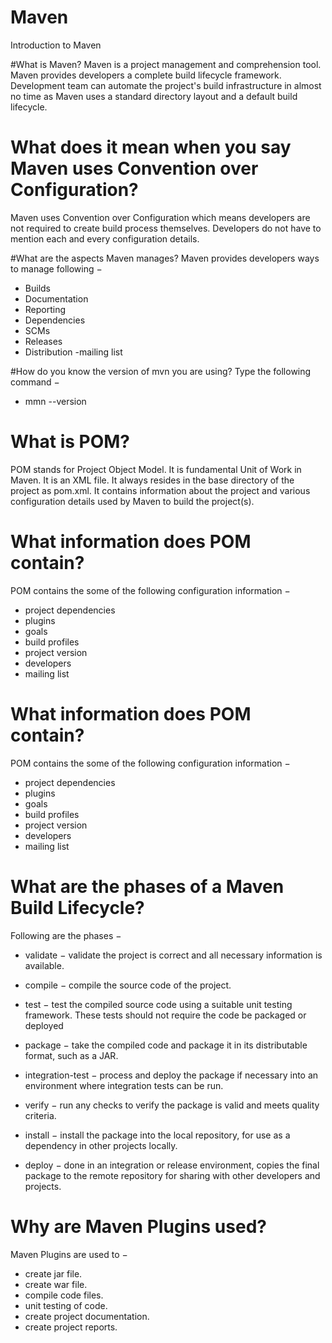 # Maven
Introduction to Maven

#What is Maven?
Maven is a project management and comprehension tool. Maven provides developers a complete build lifecycle framework. Development team can automate the project's build infrastructure in almost no time as Maven uses a standard directory layout and a default build lifecycle.

# What does it mean when you say Maven uses Convention over Configuration?
Maven uses Convention over Configuration which means developers are not required to create build process themselves. Developers do not have to mention each and every configuration details.

#What are the aspects Maven manages?
Maven provides developers ways to manage following −

- Builds
- Documentation
- Reporting
- Dependencies
- SCMs
- Releases
- Distribution
-mailing list

#How do you know the version of mvn you are using?
Type the following command −

- mmn --version

# What is POM?
POM stands for Project Object Model. It is fundamental Unit of Work in Maven. It is an XML file. It always resides in the base directory of the project as pom.xml. It contains information about the project and various configuration details used by Maven to build the project(s).

# What information does POM contain?
POM contains the some of the following configuration information −

- project dependencies
- plugins
- goals
- build profiles
- project version
- developers
- mailing list

# What information does POM contain?
POM contains the some of the following configuration information −

- project dependencies
- plugins
- goals
- build profiles
- project version
- developers
- mailing list

# What are the phases of a Maven Build Lifecycle?
Following are the phases −

- validate − validate the project is correct and all necessary information is available.

- compile − compile the source code of the project.

- test − test the compiled source code using a suitable unit testing framework. These tests should not require the code be packaged or deployed

- package − take the compiled code and package it in its distributable format, such as a JAR.

- integration-test − process and deploy the package if necessary into an environment where integration tests can be run.

- verify − run any checks to verify the package is valid and meets quality criteria.

- install − install the package into the local repository, for use as a dependency in other projects locally.

- deploy − done in an integration or release environment, copies the final package to the remote repository for sharing with other developers and projects.

# Why are Maven Plugins used?
Maven Plugins are used to −

- create jar file.
- create war file.
- compile code files.
- unit testing of code.
- create project documentation.
- create project reports.